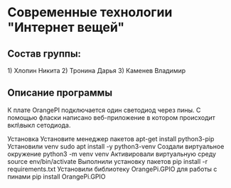 <h1>Современные технологии "Интернет вещей"</h1>

<h2>Состав группы:</h2>
1) Хлопин Никита
2) Тронина Дарья
3) Каменев Владимир

<h2>Описание программы</h2>
К плате OrangePI подключается один светодиод через пины. С помощью фласки написано веб-приложение в котором происходит вкл\выкл сетодиода.

Установка
Установите менеджер пакетов apt-get install python3-pip
Установили venv sudo apt install -y python3-venv
Cоздали виртуальное окружение python3 -m venv venv
Активировали виртуальную среду source env/bin/activate
Выполнили установку пакетов pip install -r requirements.txt
Установили библиотеку OrangePi.GPIO для работы с пинами pip install OrangePi.GPIO

